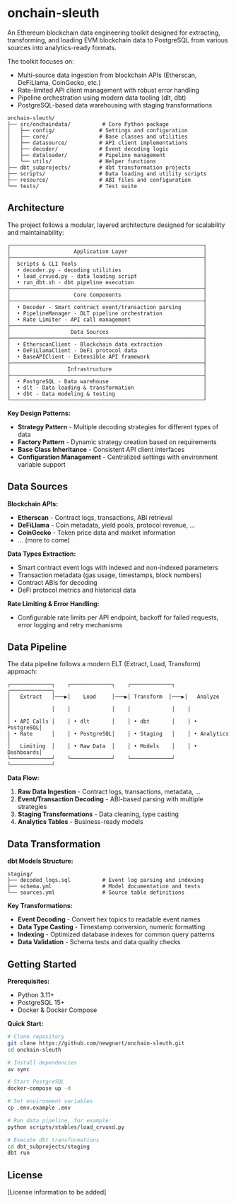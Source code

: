# onchain-sleuth
An Ethereum blockchain data engineering toolkit designed for extracting, transforming, and loading EVM blockchain data to PostgreSQL from various sources into analytics-ready formats.

The toolkit focuses on:

- Multi-source data ingestion from blockchain APIs (Etherscan, DeFiLlama, CoinGecko, etc.)
- Rate-limited API client management with robust error handling
- Pipeline orchestration using modern data tooling (dlt, dbt)
- PostgreSQL-based data warehousing with staging transformations

```
onchain-sleuth/
├── src/onchaindata/          # Core Python package
│   ├── config/              # Settings and configuration
│   ├── core/                # Base classes and utilities
│   ├── datasource/          # API client implementations
│   ├── decoder/             # Event decoding logic
│   ├── dataloader/          # Pipeline management
│   └── utils/               # Helper functions
├── dbt_subprojects/         # dbt transformation projects
├── scripts/                 # Data loading and utility scripts
├── resource/                # ABI files and configuration
└── tests/                   # Test suite
```
## Architecture

The project follows a modular, layered architecture designed for scalability and maintainability:

```
┌─────────────────────────────────────────────────────────────┐
│                    Application Layer                        │
├─────────────────────────────────────────────────────────────┤
│  Scripts & CLI Tools                                        │
│  • decoder.py - decoding utilities                          │
│  • load_crvusd.py - data loading script                     │
│  • run_dbt.sh - dbt pipeline execution                      │
├─────────────────────────────────────────────────────────────┤
│                    Core Components                          │
├─────────────────────────────────────────────────────────────┤
│  • Decoder - Smart contract event/transaction parsing       │
│  • PipelineManager - DLT pipeline orchestration             │
│  • Rate Limiter - API call management                       │
├─────────────────────────────────────────────────────────────┤
│                   Data Sources                              │
├─────────────────────────────────────────────────────────────┤
│  • EtherscanClient - Blockchain data extraction             │
│  • DeFiLlamaClient - DeFi protocol data                     │
│  • BaseAPIClient - Extensible API framework                 │
├─────────────────────────────────────────────────────────────┤
│                  Infrastructure                             │
├─────────────────────────────────────────────────────────────┤
│  • PostgreSQL - Data warehouse                              │
│  • dlt - Data loading & transformation                      │
│  • dbt - Data modeling & testing                            │
└─────────────────────────────────────────────────────────────┘
```

**Key Design Patterns:**
- **Strategy Pattern** - Multiple decoding strategies for different types of data
- **Factory Pattern** - Dynamic strategy creation based on requirements
- **Base Class Inheritance** - Consistent API client interfaces
- **Configuration Management** - Centralized settings with environment variable support

## Data Sources

**Blockchain APIs:**
- **Etherscan** - Contract logs, transactions, ABI retrieval
- **DeFiLlama** - Coin metadata, yield pools, protocol revenue, ...
- **CoinGecko** - Token price data and market information
- ... (more to come)

**Data Types Extraction:**
- Smart contract event logs with indexed and non-indexed parameters
- Transaction metadata (gas usage, timestamps, block numbers)
- Contract ABIs for decoding
- DeFi protocol metrics and historical data

**Rate Limiting & Error Handling:**
- Configurable rate limits per API endpoint, backoff for failed requests, error logging and retry mechanisms

## Data Pipeline

The data pipeline follows a modern ELT (Extract, Load, Transform) approach:

```
┌─────────────┐    ┌─────────────┐    ┌─────────────┐    ┌─────────────┐
│   Extract   │───▶│    Load     │───▶│ Transform  │───▶│   Analyze   │
│             │    │             │    │             │    │             │
│ • API Calls │    │ • dlt       │    │ • dbt       │    │ • PostgreSQL│
│ • Rate      │    │ • PostgreSQL│    │ • Staging   │    │ • Analytics │
│   Limiting  │    │ • Raw Data  │    │ • Models    │    │ • Dashboards│
└─────────────┘    └─────────────┘    └─────────────┘    └─────────────┘
```

**Data Flow:**
1. **Raw Data Ingestion** - Contract logs, transactions, metadata, ...
2. **Event/Transaction Decoding** - ABI-based parsing with multiple strategies
3. **Staging Transformations** - Data cleaning, type casting
4. **Analytics Tables** - Business-ready models

## Data Transformation

**dbt Models Structure:**
```
staging/
├── decoded_logs.sql          # Event log parsing and indexing
├── schema.yml                # Model documentation and tests
└── sources.yml               # Source table definitions
```

**Key Transformations:**
- **Event Decoding** - Convert hex topics to readable event names
- **Data Type Casting** - Timestamp conversion, numeric formatting
- **Indexing** - Optimized database indexes for common query patterns
- **Data Validation** - Schema tests and data quality checks


## Getting Started

**Prerequisites:**
- Python 3.11+
- PostgreSQL 15+
- Docker & Docker Compose

**Quick Start:**
```bash
# Clone repository
git clone https://github.com/newgnart/onchain-sleuth.git
cd onchain-sleuth

# Install dependencies
uv sync

# Start PostgreSQL
docker-compose up -d

# Set environment variables
cp .env.example .env

# Run data pipeline, for example:
python scripts/stables/load_crvusd.py

# Execute dbt transformations
cd dbt_subprojects/staging
dbt run
```


## License

[License information to be added]

